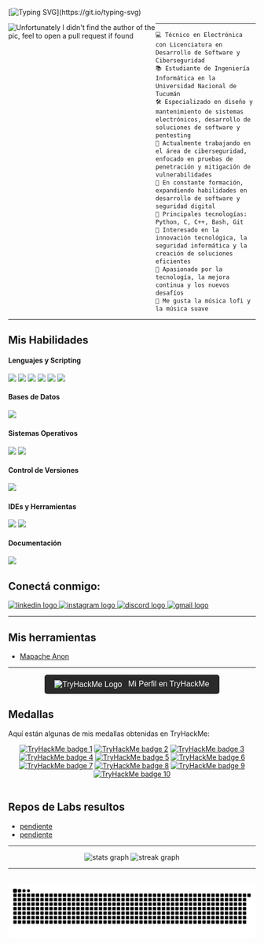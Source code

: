 [![Typing SVG](https://readme-typing-svg.herokuapp.com?font=Hack&color=%239315B7&lines=Hola+%F0%9F%91%8B+Soy+Sergio+Ignacio+Martorell.)](https://git.io/typing-svg)

<img align="left" src="https://media1.tenor.com/m/ZAMoMuQgf9UAAAAd/mapache-pedro.gif" alt="Unfortunately I didn't find the author of the pic, feel to open a pull request if found" width="300" />
<hr>

```
💻 Técnico en Electrónica con Licenciatura en Desarrollo de Software y Ciberseguridad  
📚 Estudiante de Ingeniería Informática en la Universidad Nacional de Tucumán  
🛠️ Especializado en diseño y mantenimiento de sistemas electrónicos, desarrollo de soluciones de software y pentesting  
🔭 Actualmente trabajando en el área de ciberseguridad, enfocado en pruebas de penetración y mitigación de vulnerabilidades  
🌱 En constante formación, expandiendo habilidades en desarrollo de software y seguridad digital  
🌟 Principales tecnologías: Python, C, C++, Bash, Git  
🚩 Interesado en la innovación tecnológica, la seguridad informática y la creación de soluciones eficientes  
💖 Apasionado por la tecnología, la mejora continua y los nuevos desafíos  
🎵 Me gusta la música lofi y la música suave
```
<hr>

## Mis Habilidades

<h4> Lenguajes y Scripting </h4>
<span> 
  <img src="https://img.shields.io/badge/Python-3776AB?style=for-the-badge&logo=python&logoColor=white">
  <img src="https://img.shields.io/badge/C-00599C?style=for-the-badge&logo=c&logoColor=white">
  <img src="https://img.shields.io/badge/C++-00599C?style=for-the-badge&logo=c%2B%2B&logoColor=white">
  <img src="https://img.shields.io/badge/C%23-239120?style=for-the-badge&logo=c-sharp&logoColor=white">
  <img src="https://img.shields.io/badge/Bash-4EAA25?style=for-the-badge&logo=gnu-bash&logoColor=white">
  <img src="https://img.shields.io/badge/Arduino-00979D?style=for-the-badge&logo=arduino&logoColor=white">
</span>

<h4> Bases de Datos </h4>
<span>
  <img src="https://img.shields.io/badge/MySQL-4479A1?style=for-the-badge&logo=mysql&logoColor=white">
</span>

<h4> Sistemas Operativos </h4>
<span>
  <img src="https://img.shields.io/badge/Linux-FCC624?style=for-the-badge&logo=linux&logoColor=black">
  <img src="https://img.shields.io/badge/Windows-0078D6?style=for-the-badge&logo=windows&logoColor=white">
</span>

<h4> Control de Versiones </h4>
<span>
  <img src="https://img.shields.io/badge/Git-F05032?style=for-the-badge&logo=git&logoColor=white">
</span>

<h4> IDEs y Herramientas </h4>
<span>
  <img src="https://img.shields.io/badge/Visual_Studio_Code-007ACC?style=for-the-badge&logo=visual-studio-code&logoColor=white">
  <img src="https://img.shields.io/badge/WAMP-FF6600?style=for-the-badge&logo=wampserver&logoColor=white">
</span>

<h4> Documentación </h4>
<span>
  <img src="https://img.shields.io/badge/LaTeX-008080?style=for-the-badge&logo=latex&logoColor=white">
</span>

## Conectá conmigo:

<div align="left">
  <a href="https://www.linkedin.com/in/sergio-ignacio-martorell" target="_blank">
    <img src="https://img.shields.io/static/v1?message=LinkedIn&logo=linkedin&label=&color=0077B5&logoColor=white&labelColor=&style=for-the-badge" height="35" alt="linkedin logo" />
  </a>
  <a href="https://www.instagram.com/ignacio_martorell.20" target="_blank">
    <img src="https://img.shields.io/static/v1?message=Instagram&logo=instagram&label=&color=E4405F&logoColor=white&labelColor=&style=for-the-badge" height="35" alt="instagram logo" />
  </a>
  <a href="https://discord.com/users/martorell" target="_blank">
    <img src="https://img.shields.io/static/v1?message=Discord&logo=discord&label=&color=7289DA&logoColor=white&labelColor=&style=for-the-badge" height="35" alt="discord logo" />
  </a>
  <a href="mailto:marto.endpoint@gmail.com">
    <img src="https://img.shields.io/static/v1?message=Gmail&logo=gmail&label=&color=D14836&logoColor=white&labelColor=&style=for-the-badge" height="35" alt="gmail logo" />
  </a>
</div>

---

## Mis herramientas

- [Mapache Anon](https://github.com/Marto-EndPoint/mapache-anon)


---
  
<div align="center">
  <a href="https://tryhackme.com/p/marto.endpoint" target="_blank">
    <button style="background-color: #2A2A2A; color: white; border: none; padding: 10px 20px; font-size: 16px; cursor: pointer; border-radius: 5px;">
      <img src="https://tryhackme.com/favicon.ico" alt="TryHackMe Logo" style="width: 30px; vertical-align: middle; margin-right: 8px;">
      Mi Perfil en TryHackMe
    </button>
  </a>
</div>

## Medallas

Aquí están algunas de mis medallas obtenidas en TryHackMe:

<div align="center">
  <a target="_blank" href="https://tryhackme.com/marto.endpoint/badges/first-4-rooms">     <img title="First Four"     alt="TryHackMe badge 1"  src="https://assets.tryhackme.com/img/badges/firstfour.svg"      width="100"></a>
  <a target="_blank" href="https://tryhackme.com/z0d1ac/badges/terminaled">   <img title="cat linux.txt" alt="TryHackMe badge 2"  src="https://tryhackme.com/img/badges/linux.svg"        width="100"></a>
  <a target="_blank" href="https://tryhackme.com/z0d1ac/badges/ohsint">       <img title="OhSINT"        alt="TryHackMe badge 3"  src="https://tryhackme.com/img/badges/ohsint.svg"       width="100"></a>
  <a target="_blank" href="https://tryhackme.com/z0d1ac/badges/hash-cracker"> <img title="Hash Cracker"  alt="TryHackMe badge 4"  src="https://tryhackme.com/img/badges/hashcracker.svg"  width="100"></a>
  <a target="_blank" href="https://tryhackme.com/z0d1ac/badges/koth-game">    <img title="King"          alt="TryHackMe badge 5"  src="https://tryhackme.com/img/badges/king.svg"         width="100"></a>
  <a target="_blank" href="https://tryhackme.com/z0d1ac/badges/30-day-streak"><img title="30 Day Streak" alt="TryHackMe badge 6"  src="https://tryhackme.com/img/badges/streak30.svg"     width="100"></a>
</div>
<div align="center">
  <a target="_blank" href="https://tryhackme.com/z0d1ac/badges/web-fund">     <img title="Webbed"        alt="TryHackMe badge 7"  src="https://tryhackme.com/img/badges/webbed.svg"       width="100"></a>
  <a target="_blank" href="https://tryhackme.com/z0d1ac/badges/linux-privesc"><img title="Linux PrivEsc" alt="TryHackMe badge 8"  src="https://tryhackme.com/img/badges/linuxprivesc.svg" width="100"></a>
  <a target="_blank" href="https://tryhackme.com/z0d1ac/badges/blue">         <img title="Blue"          alt="TryHackMe badge 9"  src="https://tryhackme.com/img/badges/blue.svg"         width="100"></a>
  <a target="_blank" href="https://tryhackme.com/z0d1ac/badges/owasp-10">     <img title="OWASP Top 10"  alt="TryHackMe badge 10" src="https://tryhackme.com/img/badges/owasptop10.svg"   width="100"></a>
</div>
<br>

## Repos de Labs resultos

- [pendiente]()
- [pendiente]()

---
<div align="center">
  <img src="https://github-readme-stats.vercel.app/api?username=Marto-EndPoint&hide_title=false&hide_rank=false&show_icons=true&include_all_commits=true&count_private=true&disable_animations=false&theme=dark&locale=es&hide_border=false" height="150" alt="stats graph" />
  <img src="https://streak-stats.demolab.com?user=Marto-EndPoint&locale=es&mode=daily&theme=dark&hide_border=false&border_radius=5" height="150" alt="streak graph" />
</div>

---

<br clear="both">

<div align="center">
  <img src="https://raw.githubusercontent.com/Marto-EndPoint/Marto-EndPoint/output/snake.svg" alt="Snake animation" />
</div>

###
